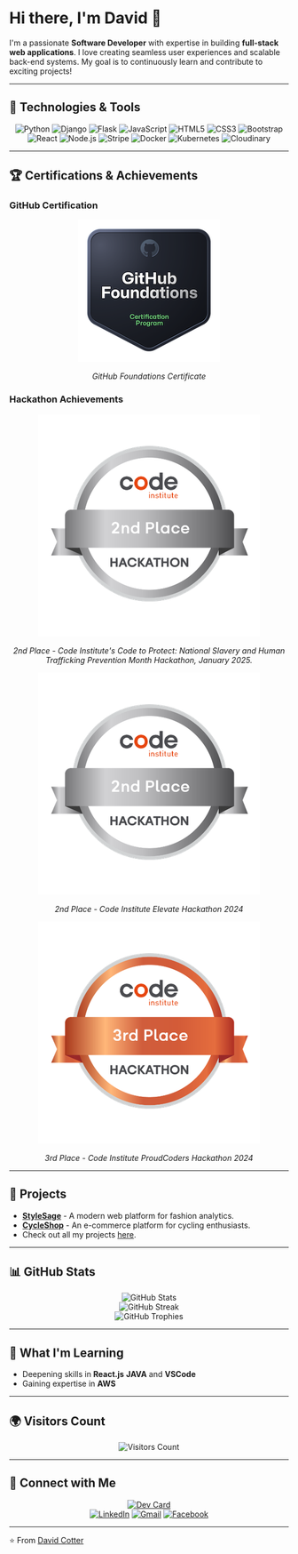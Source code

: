# Hi there, I'm David 👋

I'm a passionate **Software Developer** with expertise in building **full-stack web applications**. I love creating seamless user experiences and scalable back-end systems. My goal is to continuously learn and contribute to exciting projects!

---

## 🔧 Technologies & Tools

<div align="center">
  <img src="https://img.shields.io/badge/Python-3776AB?style=for-the-badge&logo=python&logoColor=white" alt="Python" />
  <img src="https://img.shields.io/badge/Django-092E20?style=for-the-badge&logo=django&logoColor=white" alt="Django" />
  <img src="https://img.shields.io/badge/Flask-000000?style=for-the-badge&logo=flask&logoColor=white" alt="Flask" />
  <img src="https://img.shields.io/badge/JavaScript-F7DF1E?style=for-the-badge&logo=javascript&logoColor=black" alt="JavaScript" />
  <img src="https://img.shields.io/badge/HTML5-E34F26?style=for-the-badge&logo=html5&logoColor=white" alt="HTML5" />
  <img src="https://img.shields.io/badge/CSS3-1572B6?style=for-the-badge&logo=css3&logoColor=white" alt="CSS3" />
  <img src="https://img.shields.io/badge/Bootstrap-563D7C?style=for-the-badge&logo=bootstrap&logoColor=white" alt="Bootstrap" />
  <img src="https://img.shields.io/badge/React-20232A?style=for-the-badge&logo=react&logoColor=61DAFB" alt="React" />
  <img src="https://img.shields.io/badge/Node.js-339933?style=for-the-badge&logo=nodedotjs&logoColor=white" alt="Node.js" />
  <img src="https://img.shields.io/badge/Stripe-008CDD?style=for-the-badge&logo=stripe&logoColor=white" alt="Stripe" />
  <img src="https://img.shields.io/badge/Docker-2496ED?style=for-the-badge&logo=docker&logoColor=white" alt="Docker" />
  <img src="https://img.shields.io/badge/Kubernetes-326CE5?style=for-the-badge&logo=kubernetes&logoColor=white" alt="Kubernetes" />
  <img src="https://img.shields.io/badge/Cloudinary-3448C5?style=for-the-badge&logo=cloudinary&logoColor=white" alt="Cloudinary" />
</div>

---

## 🏆 Certifications & Achievements

### **GitHub Certification**
<div align="center">
  <img src="github-foundations1.png" alt="GitHub Certification" />
  <p><em>GitHub Foundations Certificate</em></p>
</div>

### **Hackathon Achievements**
<div align="center">
  <img src="2nd-image.png" alt="Hackathon 2nd Place" />
  <p><em>2nd Place - Code Institute's Code to Protect: National Slavery and Human Trafficking Prevention Month Hackathon, January 2025.</em></p>

  <img src="2nd-image.png" alt="Hackathon 2nd Place" />
  <p><em>2nd Place - Code Institute Elevate Hackathon 2024</em></p>

  <img src="./image.png" alt="Hackathon 3rd Place" />
  <p><em>3rd Place - Code Institute ProudCoders Hackathon 2024</em></p>
</div>

---

## 🚀 Projects

- **[StyleSage](https://github.com/trxdave/stylesage)** - A modern web platform for fashion analytics.
- **[CycleShop](https://github.com/trxdave/cycleshop)** - An e-commerce platform for cycling enthusiasts.
- Check out all my projects [here](https://github.com/trxdave).

---

## 📊 GitHub Stats

<div align="center">
  <img src="https://github-readme-stats.vercel.app/api?username=trxdave&show_icons=true&theme=radical" alt="GitHub Stats" />
  <br />
  <img src="https://streak-stats.demolab.com?user=trxdave&theme=merko&hide_border=true" alt="GitHub Streak" />
  <br />
  <img src="https://github-profile-trophy.vercel.app/?username=trxdave" alt="GitHub Trophies" />
</div>

---

## 🌱 What I'm Learning

- Deepening skills in **React.js** **JAVA** and **VSCode**
- Gaining expertise in **AWS**

---

## 🌍 Visitors Count

<div align="center">
  <img src="https://visitor-badge.laobi.icu/badge?page_id=trxdave.trxdave" alt="Visitors Count" />
</div>

---

## 📢 Connect with Me

<div align="center">
  <a href="https://app.daily.dev/davidcotter"><img src="https://api.daily.dev/devcards/v2/sJ3Jaz6P2Ak34l7F9TctR.png?type=default&r=ibg" width="356" alt="Dev Card"/></a>
  <br />
  <a href="https://www.linkedin.com/in/david-cotter-junior-software-developer"><img src="https://img.shields.io/badge/LinkedIn-0077B5?style=for-the-badge&logo=linkedin&logoColor=white" alt="LinkedIn" /></a>
  <a href="mailto:davidcotter071@gmail.com"><img src="https://img.shields.io/badge/Gmail-D14836?style=for-the-badge&logo=gmail&logoColor=white" alt="Gmail" /></a>
  <a href="https://facebook.com/TRXDAVE"><img src="https://img.shields.io/badge/Facebook-1877F2?style=for-the-badge&logo=facebook&logoColor=white" alt="Facebook" /></a>
</div>

---

⭐️ From [David Cotter](https://github.com/trxdave)
